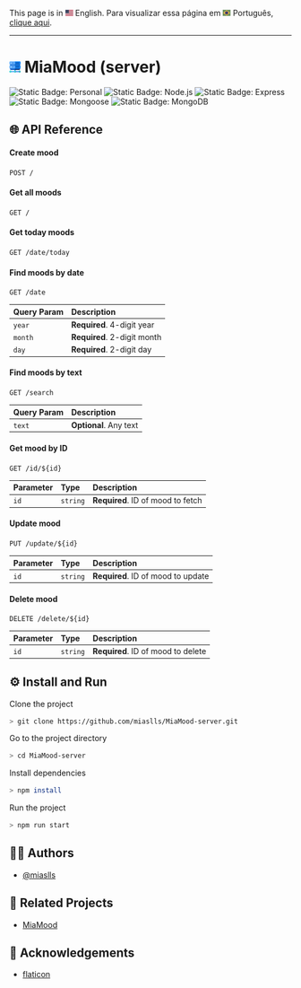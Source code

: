 This page is in <img src="assets/img/flag-en.png" width="14" alt="English"> English.
Para visualizar essa página em <img src="assets/img/flag-pt-br.png" width="14" alt="Português"> Português, [clique aqui](./README-ptbr.md).

---

# <img src="assets/img/server.png" width="20" alt="Server icon"> MiaMood (server)

![Static Badge: Personal](https://img.shields.io/badge/personal-mediumpurple)
![Static Badge: Node.js](https://img.shields.io/badge/Node.js-5a5a5a?logo=nodedotjs)
![Static Badge: Express](https://img.shields.io/badge/Express-5a5a5a?logo=express)
![Static Badge: Mongoose](https://img.shields.io/badge/Mongoose-5a5a5a?logo=mongoose)
![Static Badge: MongoDB](https://img.shields.io/badge/MongoDB-5a5a5a?logo=mongodb)

## 🌐 API Reference

#### Create mood

```http
POST /
```

#### Get all moods

```http
GET /
```

#### Get today moods

```http
GET /date/today
```

#### Find moods by date

```http
GET /date
```

| Query Param | Description                 |
| :---------- | :-------------------------- |
| `year`      | **Required**. 4-digit year  |
| `month`     | **Required**. 2-digit month |
| `day`       | **Required**. 2-digit day   |

#### Find moods by text

```http
GET /search
```

| Query Param | Description            |
| :---------- | :--------------------- |
| `text`      | **Optional**. Any text |

#### Get mood by ID

```http
GET /id/${id}
```

| Parameter | Type     | Description                       |
| :-------- | :------- | :-------------------------------- |
| `id`      | `string` | **Required**. ID of mood to fetch |

#### Update mood

```http
PUT /update/${id}
```

| Parameter | Type     | Description                        |
| :-------- | :------- | :--------------------------------- |
| `id`      | `string` | **Required**. ID of mood to update |

#### Delete mood

```http
DELETE /delete/${id}
```

| Parameter | Type     | Description                        |
| :-------- | :------- | :--------------------------------- |
| `id`      | `string` | **Required**. ID of mood to delete |

## ⚙️ Install and Run

Clone the project

```bash
> git clone https://github.com/miaslls/MiaMood-server.git
```

Go to the project directory

```bash
> cd MiaMood-server
```

Install dependencies

```bash
> npm install
```

Run the project

```bash
> npm run start
```

## 👩‍💻 Authors

- [@miaslls](https://www.github.com/miaslls)

## 📑 Related Projects

- [MiaMood](https://www.github.com/miaslls/MiaMood#readme)

## 🫶 Acknowledgements

- [flaticon](https://www.flaticon.com)
